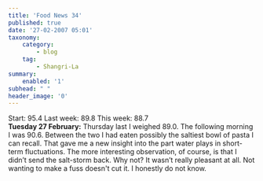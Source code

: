 ```yaml
---
title: 'Food News 34'
published: true
date: '27-02-2007 05:01'
taxonomy:
    category:
        - blog
    tag:
        - Shangri-La
summary:
    enabled: '1'
subhead: " "
header_image: '0'
---
```


Start: 95.4 Last week: 89.8 This week: 88.7  
**Tuesday 27 February:** Thursday last I weighed 89.0. The following morning I was 90.6. Between the two I had eaten possibly the saltiest bowl of pasta I can recall. That gave me a new insight into the part water plays in short-term fluctuations. The more interesting observation, of course, is that I didn’t send the salt-storm back. Why not? It wasn’t really pleasant at all. Not wanting to make a fuss doesn't cut it. I honestly do not know.
